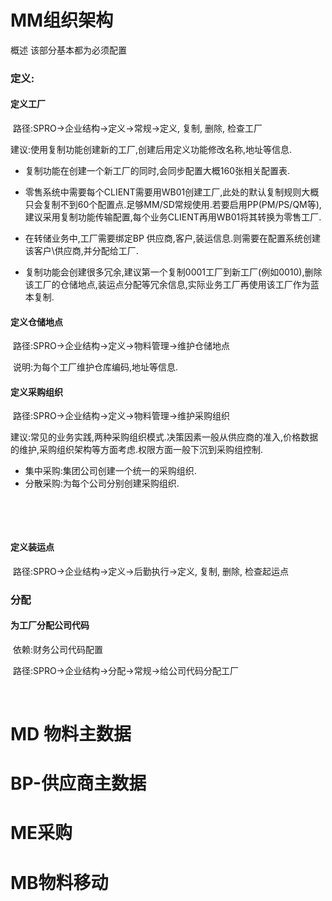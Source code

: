 # MM组织架构

概述 该部分基本都为必须配置

### 定义:

#### 定义工厂

​	路径:SPRO->企业结构->定义->常规->定义, 复制, 删除, 检查工厂

​	建议:使用复制功能创建新的工厂,创建后用定义功能修改名称,地址等信息.

-   复制功能在创建一个新工厂的同时,会同步配置大概160张相关配置表.

-   零售系统中需要每个CLIENT需要用WB01创建工厂,此处的默认复制规则大概只会复制不到60个配置点.足够MM/SD常规使用.若要启用PP(PM/PS/QM等),建议采用复制功能传输配置,每个业务CLIENT再用WB01将其转换为零售工厂.
-   在转储业务中,工厂需要绑定BP 供应商,客户,装运信息.则需要在配置系统创建该客户\供应商,并分配给工厂.
-   复制功能会创建很多冗余,建议第一个复制0001工厂到新工厂(例如0010),删除该工厂的仓储地点,装运点分配等冗余信息,实际业务工厂再使用该工厂作为蓝本复制.

#### 定义仓储地点

​	路径:SPRO->企业结构->定义->物料管理->维护仓储地点

​	说明:为每个工厂维护仓库编码,地址等信息.

#### 定义采购组织

​	路径:SPRO->企业结构->定义->物料管理->维护采购组织

​	建议:常见的业务实践,两种采购组织模式.决策因素一般从供应商的准入,价格数据的维护,采购组织架构等方面考虑.权限方面一般下沉到采购组控制.

-   集中采购:集团公司创建一个统一的采购组织.
-   分散采购:为每个公司分别创建采购组织.

​	

​		

#### 定义装运点

​	路径:SPRO->企业结构->定义->后勤执行->定义, 复制, 删除, 检查起运点

### 分配

#### 为工厂分配公司代码

​	依赖:财务公司代码配置

​	路径:SPRO->企业结构->分配->常规->给公司代码分配工厂



​	

# MD 物料主数据

# BP-供应商主数据

# ME采购

# MB物料移动



